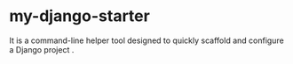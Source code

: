 # my-django-starter
It is a command-line helper tool designed to quickly scaffold and configure a Django project .
